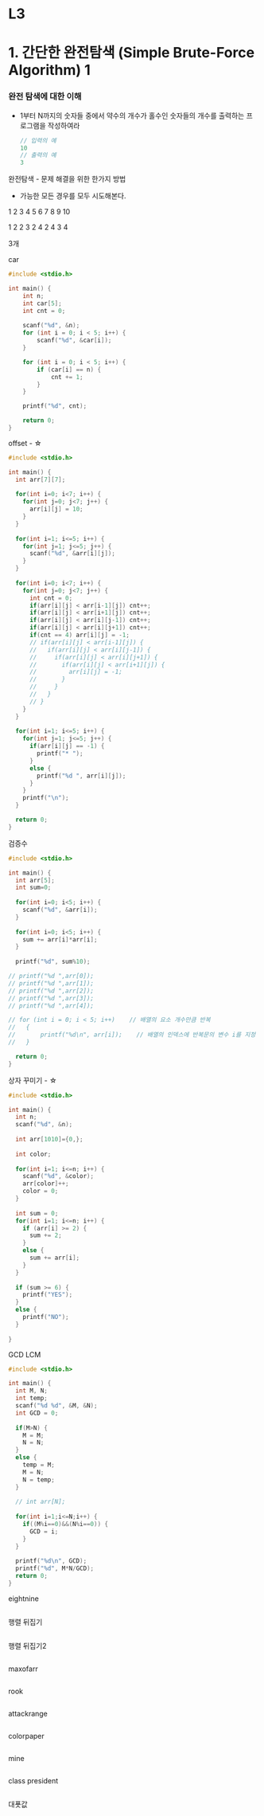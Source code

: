 # L3

# 1. 간단한 완전탐색 (Simple Brute-Force Algorithm) 1

### 완전 탐색에 대한 이해

* 1부터 N까지의 숫자들 중에서 약수의 개수가 홀수인 숫자들의 개수를 출력하는 프로그램을 작성하여라

  ```c
  // 입력의 예
  10
  // 출력의 예
  3
  ```

완전탐색 - 문제 해결을 위한 한가지 방법

* 가능한 모든 경우를 모두 시도해본다.

1 2 3 4 5 6 7 8 9 10

1 2 2 3 2 4 2 4 3 4

3개



car

```c
#include <stdio.h>

int main() {
	int n;
	int car[5];
	int cnt = 0;
	
	scanf("%d", &n);
	for (int i = 0; i < 5; i++) {
		scanf("%d", &car[i]);
	}

	for (int i = 0; i < 5; i++) {
		if (car[i] == n) {
			cnt += 1;
		}
	}

	printf("%d", cnt);

	return 0;
}
```

offset - ☆

```c
#include <stdio.h>

int main() {
  int arr[7][7];
  
  for(int i=0; i<7; i++) {
    for(int j=0; j<7; j++) {
      arr[i][j] = 10;
    }
  }
  
  for(int i=1; i<=5; i++) {
    for(int j=1; j<=5; j++) {
      scanf("%d", &arr[i][j]);
    }
  }
  
  for(int i=0; i<7; i++) {
    for(int j=0; j<7; j++) {
      int cnt = 0;
      if(arr[i][j] < arr[i-1][j]) cnt++;
      if(arr[i][j] < arr[i+1][j]) cnt++;
      if(arr[i][j] < arr[i][j-1]) cnt++;
      if(arr[i][j] < arr[i][j+1]) cnt++;
      if(cnt == 4) arr[i][j] = -1;
      // if(arr[i][j] < arr[i-1][j]) {
      //   if(arr[i][j] < arr[i][j-1]) {
      //     if(arr[i][j] < arr[i][j+1]) {
      //       if(arr[i][j] < arr[i+1][j]) {
      //         arr[i][j] = -1;
      //       }
      //     }
      //   }
      // }
    }
  }
  
  for(int i=1; i<=5; i++) {
    for(int j=1; j<=5; j++) {
      if(arr[i][j] == -1) {
        printf("* ");
      }
      else {
        printf("%d ", arr[i][j]);
      }
    }
    printf("\n");
  }

  return 0;
}
```

검증수

```c
#include <stdio.h>

int main() {
  int arr[5];
  int sum=0;
  
  for(int i=0; i<5; i++) {
    scanf("%d", &arr[i]);
  }
  
  for(int i=0; i<5; i++) {
    sum += arr[i]*arr[i];
  }
  
  printf("%d", sum%10);

// printf("%d ",arr[0]);
// printf("%d ",arr[1]);
// printf("%d ",arr[2]);
// printf("%d ",arr[3]);
// printf("%d ",arr[4]);

// for (int i = 0; i < 5; i++)    // 배열의 요소 개수만큼 반복
//   {
//       printf("%d\n", arr[i]);    // 배열의 인덱스에 반복문의 변수 i를 지정
//   }

  return 0;
}
```

상자 꾸미기 - ☆

```c
#include <stdio.h>

int main() {
  int n;
  scanf("%d", &n);
  
  int arr[1010]={0,};
  
  int color;
  
  for(int i=1; i<=n; i++) {
    scanf("%d", &color);
    arr[color]++;
    color = 0;
  }
  
  int sum = 0;
  for(int i=1; i<=n; i++) {
    if (arr[i] >= 2) {
      sum += 2;
    }
    else {
      sum += arr[i];
    }
  }
  
  if (sum >= 6) {
    printf("YES");
  }
  else {
    printf("NO");
  }
  
}
```

GCD LCM

```c
#include <stdio.h>

int main() {
  int M, N;
  int temp;
  scanf("%d %d", &M, &N);
  int GCD = 0;
  
  if(M>N) {
    M = M;
    N = N;
  }
  else {
    temp = M;
    M = N;
    N = temp;
  }
  
  // int arr[N];
  
  for(int i=1;i<=N;i++) {
    if((M%i==0)&&(N%i==0)) {
      GCD = i;
    }
  }
  
  printf("%d\n", GCD);
  printf("%d", M*N/GCD);
  return 0;
}
```

eightnine

```c

```

행렬 뒤집기

```c

```

행렬 뒤집기2

```c

```

maxofarr

```c

```

rook

```c

```

attackrange

```c

```

colorpaper

```c

```

mine

```c

```

class president

```c

```

대푯값

```c

```


